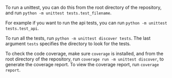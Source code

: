To run a unittest, you can do this from the root directory of the repository, and run `python -m unittest tests.test_filename`. 

For example if you want to run the api tests, you can run `python -m unittest tests.test_api`.

To run all the tests, run `python -m unittest discover tests`. The last argument `tests` specifies the directory to look for the tests.


To check the code coverage, make sure `coverage` is installed, and from the root directory of the repository, run `coverage run -m unittest discover`, to generate the coverage report.
To view the coverage report, run `coverage report`.